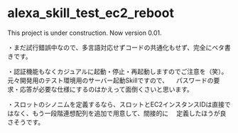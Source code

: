 # alexa_skill_test_ec2_reboot

This project is under construction. Now version 0.01.

・まだ試行錯誤中なので、多言語対応せずコードの共通化もせず、完全にベタ書きです。

・認証機能もなくカジュアルに起動・停止・再起動しますのでご注意を（笑）。元々開発用のテスト環境用のサーバー起動Skillですので、
　パスワードの要求・応答が必要な仕様にするのはかえって面倒くさいと思います。

・スロットのシノニムを定義するなら、スロットとEC2インスタンスIDは直接ではなく、もう一段階連想配列を追加で用意して、間接的に
　定義したほうが良さそうです。
